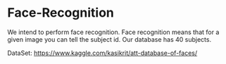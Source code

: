 # Face-Recognition
We intend to perform face recognition. Face recognition means that for a given image you can tell the subject id. Our database has 40 subjects.

DataSet: https://www.kaggle.com/kasikrit/att-database-of-faces/
